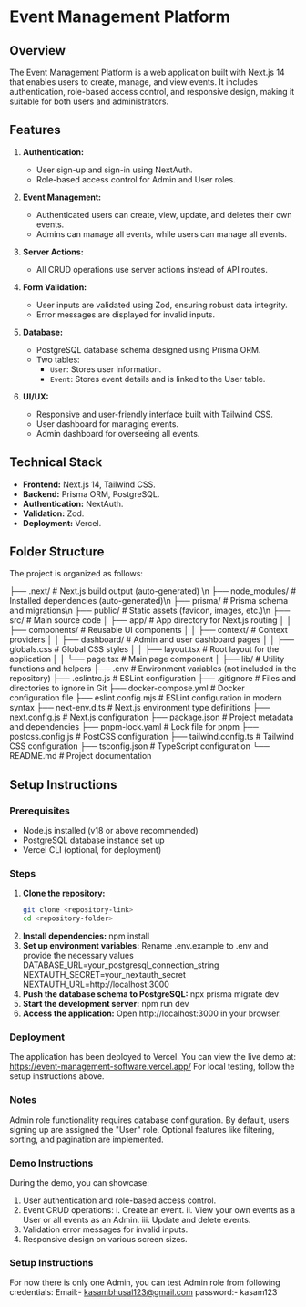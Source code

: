 # Event Management Platform

## Overview

The Event Management Platform is a web application built with Next.js 14 that enables users to create, manage, and view events. It includes authentication, role-based access control, and responsive design, making it suitable for both users and administrators.

## Features

1. **Authentication:**

   - User sign-up and sign-in using NextAuth.
   - Role-based access control for Admin and User roles.

2. **Event Management:**

   - Authenticated users can create, view, update, and deletes their own events.
   - Admins can manage all events, while users can manage all events.

3. **Server Actions:**

   - All CRUD operations use server actions instead of API routes.

4. **Form Validation:**

   - User inputs are validated using Zod, ensuring robust data integrity.
   - Error messages are displayed for invalid inputs.

5. **Database:**

   - PostgreSQL database schema designed using Prisma ORM.
   - Two tables:
     - `User`: Stores user information.
     - `Event`: Stores event details and is linked to the User table.

6. **UI/UX:**
   - Responsive and user-friendly interface built with Tailwind CSS.
   - User dashboard for managing events.
   - Admin dashboard for overseeing all events.

## Technical Stack

- **Frontend:** Next.js 14, Tailwind CSS.
- **Backend:** Prisma ORM, PostgreSQL.
- **Authentication:** NextAuth.
- **Validation:** Zod.
- **Deployment:** Vercel.

## Folder Structure

The project is organized as follows:

├── .next/ # Next.js build output (auto-generated) \n
├── node_modules/ # Installed dependencies (auto-generated)\n
├── prisma/ # Prisma schema and migrations\n
├── public/ # Static assets (favicon, images, etc.)\n
├── src/ # Main source code
│ ├── app/ # App directory for Next.js routing
│ │ ├── components/ # Reusable UI components
│ │ ├── context/ # Context providers
│ │ ├── dashboard/ # Admin and user dashboard pages
│ │ ├── globals.css # Global CSS styles
│ │ ├── layout.tsx # Root layout for the application
│ │ └── page.tsx # Main page component
│ ├── lib/ # Utility functions and helpers
├── .env # Environment variables (not included in the repository)
├── .eslintrc.js # ESLint configuration
├── .gitignore # Files and directories to ignore in Git
├── docker-compose.yml # Docker configuration file
├── eslint.config.mjs # ESLint configuration in modern syntax
├── next-env.d.ts # Next.js environment type definitions
├── next.config.js # Next.js configuration
├── package.json # Project metadata and dependencies
├── pnpm-lock.yaml # Lock file for pnpm
├── postcss.config.js # PostCSS configuration
├── tailwind.config.ts # Tailwind CSS configuration
├── tsconfig.json # TypeScript configuration
└── README.md # Project documentation

## Setup Instructions

### Prerequisites

- Node.js installed (v18 or above recommended)
- PostgreSQL database instance set up
- Vercel CLI (optional, for deployment)

### Steps

1. **Clone the repository:**
   ```bash
   git clone <repository-link>
   cd <repository-folder>
   ```
2. **Install dependencies:**
   npm install
3. **Set up environment variables:**
   Rename .env.example to .env and provide the necessary values
   DATABASE_URL=your_postgresql_connection_string
   NEXTAUTH_SECRET=your_nextauth_secret
   NEXTAUTH_URL=http://localhost:3000
4. **Push the database schema to PostgreSQL:**
   npx prisma migrate dev
5. **Start the development server:**
   npm run dev
6. **Access the application:**
   Open http://localhost:3000 in your browser.

### Deployment

The application has been deployed to Vercel. You can view the live demo at:
https://event-management-software.vercel.app/
For local testing, follow the setup instructions above.

### Notes

Admin role functionality requires database configuration. By default, users signing up are assigned the "User" role.
Optional features like filtering, sorting, and pagination are implemented.

### Demo Instructions

During the demo, you can showcase:

1.  User authentication and role-based access control.
2.  Event CRUD operations:
    i. Create an event.
    ii. View your own events as a User or all events as an Admin.
    iii. Update and delete events.
3.  Validation error messages for invalid inputs.
4.  Responsive design on various screen sizes.

### Setup Instructions

For now there is only one Admin, you can test Admin role from following credentials:
Email:- kasambhusal123@gmail.com
password:- kasam123
